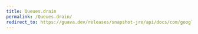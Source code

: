 ```yaml
---
title: Queues.drain
permalink: /Queues.drain/
redirect_to: https://guava.dev/releases/snapshot-jre/api/docs/com/google/common/collect/Queues.html#drain-java.util.concurrent.BlockingQueue-java.util.Collection-int-java.time.Duration-
---
```

